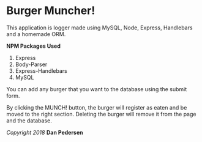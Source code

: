 # Burger Muncher!

This application is logger made using MySQL, Node, Express, Handlebars and a homemade ORM.

**NPM Packages Used**
1. Express
2. Body-Parser
3. Express-Handlebars
4. MySQL

You can add any burger that you want to the database using the submit form.

By clicking the MUNCH! button, the burger will register as eaten and be moved to the right section.  Deleting the burger will remove it from the page and the database.

*Copyright 2018* **Dan Pedersen**